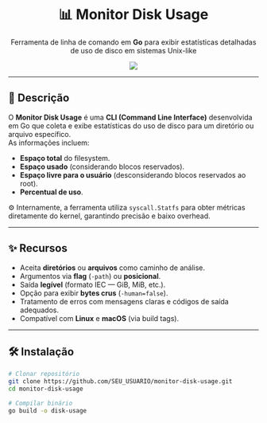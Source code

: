 <div align="center">
  <h1>📊 Monitor Disk Usage</h1>
  <p>Ferramenta de linha de comando em <b>Go</b> para exibir estatísticas detalhadas de uso de disco em sistemas Unix-like</p>
  <img src="https://img.shields.io/badge/platform-linux%20%7C%20macos-lightgrey?style=flat-square" />
</div>

---

## 📖 Descrição

O **Monitor Disk Usage** é uma **CLI (Command Line Interface)** desenvolvida em Go que coleta e exibe estatísticas do uso de disco para um diretório ou arquivo específico.  
As informações incluem:

- **Espaço total** do filesystem.
- **Espaço usado** (considerando blocos reservados).
- **Espaço livre para o usuário** (desconsiderando blocos reservados ao root).
- **Percentual de uso**.

⚙️ Internamente, a ferramenta utiliza `syscall.Statfs` para obter métricas diretamente do kernel, garantindo precisão e baixo overhead.

---

## ✨ Recursos

- Aceita **diretórios** ou **arquivos** como caminho de análise.
- Argumentos via **flag** (`-path`) ou **posicional**.
- Saída **legível** (formato IEC — GiB, MiB, etc.).
- Opção para exibir **bytes crus** (`-human=false`).
- Tratamento de erros com mensagens claras e códigos de saída adequados.
- Compatível com **Linux** e **macOS** (via build tags).

---

## 🛠 Instalação

```bash
# Clonar repositório
git clone https://github.com/SEU_USUARIO/monitor-disk-usage.git
cd monitor-disk-usage

# Compilar binário
go build -o disk-usage
